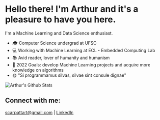 # Hello there! I'm Arthur and it's a pleasure to have you here.

I'm a Machine Learning and Data Science enthusiast.

- 🎓 Computer Science undergrad at UFSC
- 💻 Working with Machine Learning at ECL - Embedded Computing Lab
- 📚 Avid reader, lover of humanity and humanism
- 🔭 2022 Goals: develop Machine Learning projects and acquire more knowledge on algorithms
- 🌞 "Si programmamus silvas, silvae sint consule dignae" 

![Arthur's Github Stats](https://github-readme-stats.vercel.app/api?username=scarpart)

## Connect with me:
[scarpattart@gmail.com](scarpattart@gmail.com) | [LinkedIn](https://www.linkedin.com/in/arthur-s-707a69235/)
